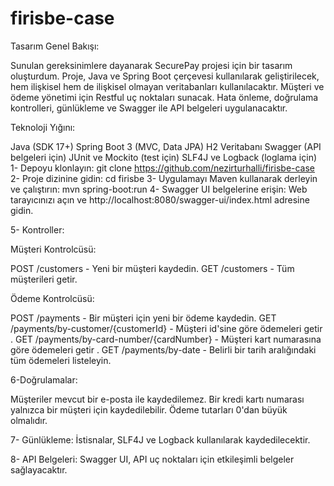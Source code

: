 # firisbe-case

Tasarım Genel Bakışı:

Sunulan gereksinimlere dayanarak SecurePay projesi için bir tasarım oluşturdum. Proje, Java ve Spring Boot çerçevesi kullanılarak geliştirilecek, hem ilişkisel hem de ilişkisel olmayan veritabanları kullanılacaktır. Müşteri ve ödeme yönetimi için Restful uç noktaları sunacak. Hata önleme, doğrulama kontrolleri, günlükleme ve Swagger ile API belgeleri uygulanacaktır.

Teknoloji Yığını:

Java (SDK 17+)
Spring Boot 3 (MVC, Data JPA)
H2 Veritabanı 
Swagger (API belgeleri için)
JUnit ve Mockito (test için)
SLF4J ve Logback (loglama için)
1- Depoyu klonlayın: git clone https://github.com/nezirturhalli/firisbe-case
2- Proje dizinine gidin: cd firisbe
3- Uygulamayı Maven kullanarak derleyin ve çalıştırın: mvn spring-boot:run
4- Swagger UI belgelerine erişin:
Web tarayıcınızı açın ve http://localhost:8080/swagger-ui/index.html adresine gidin.

5- Kontroller:

Müşteri Kontrolcüsü:

POST /customers - Yeni bir müşteri kaydedin.
GET /customers - Tüm müşterileri getir.

Ödeme Kontrolcüsü:

POST /payments - Bir müşteri için yeni bir ödeme kaydedin.
GET /payments/by-customer/{customerId} - Müşteri id'sine göre ödemeleri getir .
GET /payments/by-card-number/{cardNumber} - Müşteri kart numarasına göre ödemeleri getir .
GET /payments/by-date - Belirli bir tarih aralığındaki tüm ödemeleri listeleyin.

6-Doğrulamalar:

Müşteriler mevcut bir e-posta ile kaydedilemez.
Bir kredi kartı numarası yalnızca bir müşteri için kaydedilebilir.
Ödeme tutarları 0'dan büyük olmalıdır.

7- Günlükleme:
İstisnalar, SLF4J ve Logback kullanılarak kaydedilecektir.

8- API Belgeleri:
Swagger UI, API uç noktaları için etkileşimli belgeler sağlayacaktır.


